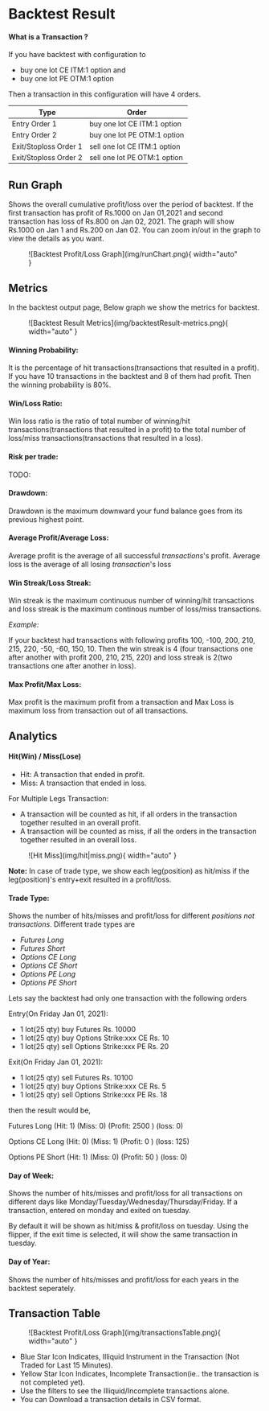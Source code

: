 # Backtest Result

#### What is a Transaction ?
If you have backtest with configuration to 

- buy one lot CE ITM:1 option and 
- buy one lot PE OTM:1 option

Then a transaction in this configuration will have 4 orders.

| Type  | Order |
|-------|-------|
| Entry Order 1         | buy one lot CE ITM:1 option   |
| Entry Order 2         | buy one lot PE OTM:1 option   |
| Exit/Stoploss Order 1 | sell one lot CE ITM:1 option  |
| Exit/Stoploss Order 2 | sell one lot PE OTM:1 option  |

## Run Graph

Shows the overall cumulative profit/loss over the period of backtest. If the first transaction has profit of Rs.1000 on Jan 01,2021 and second transaction has loss of Rs.800 on Jan 02, 2021. The graph will show Rs.1000 on Jan 1 and Rs.200 on Jan 02. You can zoom in/out in the graph to view the details as you want.

<figure markdown>![Backtest Profit/Loss Graph](img/runChart.png){ width="auto" }</figure>

## Metrics

In the backtest output page, Below graph we show the metrics for backtest.

<figure markdown>![Backtest Result Metrics](img/backtestResult-metrics.png){ width="auto" }</figure>

#### Winning Probability:

It is the percentage of hit transactions(transactions that resulted in a profit). If you have 10 transactions in the backtest and 8 of them had profit. Then the winning probability is 80%.

#### Win/Loss Ratio:

Win loss ratio is the ratio of total number of winning/hit transactions(transactions that resulted in a profit) to the total number of loss/miss transactions(transactions that resulted in a loss).
#### Risk per trade:

TODO:

#### Drawdown:

Drawdown is the maximum downward your fund balance goes from its previous highest point.
#### Average Profit/Average Loss:

Average profit is the average of all successful *transactions*'s profit.
Average loss is the average of all losing *transaction*'s loss
#### Win Streak/Loss Streak:

Win streak is the maximum continuous number of winning/hit transactions and loss streak is the maximum continous number of loss/miss transactions.

*Example:*

If your backtest had transactions with following profits 100, -100, 200, 210, 215, 220, -50, -60, 150, 10. Then the win streak is 4 (four transactions one after another with profit 200, 210, 215, 220) and loss streak is 2(two transactions  one after another in loss).

#### Max Profit/Max Loss:

Max profit is the maximum profit from a transaction and Max Loss is maximum loss from transaction out of all transactions.
## Analytics
#### Hit(Win) / Miss(Lose)
- Hit: A transaction that ended in profit. 
- Miss: A transaction that ended in loss.

For Multiple Legs Transaction:

- A transaction will be counted as hit, if all orders in the transaction together resulted in an overall profit.
- A transaction will be counted as miss, if all the orders in the transaction together resulted in an overall loss.

<figure markdown>![Hit Miss](img/hit|miss.png){ width="auto" }</figure>

**Note:** In case of trade type, we show each leg(position) as hit/miss if the leg(position)'s entry+exit resulted in a profit/loss.

#### Trade Type:

  Shows the number of hits/misses and profit/loss for different *positions not transactions*. Different trade types are

- *Futures Long* 
- *Futures Short*
- *Options CE Long*
- *Options CE Short*
- *Options PE Long*
- *Options PE Short*


Lets say the backtest had only one transaction with the following orders

Entry(On Friday Jan 01, 2021): 

- 1 lot(25 qty) buy Futures Rs. 10000
- 1 lot(25 qty) buy Options Strike:xxx CE Rs. 10
- 1 lot(25 qty) sell Options Strike:xxx PE Rs. 20

Exit(On Friday Jan 01, 2021):

  * 1 lot(25 qty) sell Futures Rs. 10100
  * 1 lot(25 qty) buy Options Strike:xxx CE Rs. 5
  * 1 lot(25 qty) sell Options Strike:xxx PE Rs. 18

then the result would be,

Futures Long        (Hit: 1)   (Miss: 0)  (Profit: 2500 ) (loss: 0)

Options CE Long     (Hit: 0)   (Miss: 1)  (Profit: 0 ) (loss: 125)

Options PE Short    (Hit: 1)   (Miss: 0)  (Profit: 50 ) (loss: 0)

#### Day of Week:

  Shows the number of hits/misses and profit/loss for all transactions on different days like Monday/Tuesday/Wednesday/Thursday/Friday.
  If a transaction, entered on monday and exited on tuesday.

  By default it will be shown as hit/miss & profit/loss on tuesday. Using the flipper, if the exit time is selected, it will show the same transaction 
  in tuesday.

#### Day of Year:

  Shows the number of hits/misses and profit/loss for each years in the backtest seperately.

## Transaction Table

<figure markdown>![Backtest Profit/Loss Graph](img/transactionsTable.png){ width="auto" }</figure>

- Blue Star Icon Indicates, Illiquid Instrument in the Transaction (Not Traded for Last 15 Minutes).
- Yellow Star Icon Indicates, Incomplete Transaction(ie.. the transaction is not completed yet).
- Use the filters to see the Illiquid/Incomplete transactions alone.
- You can Download a transaction details in CSV format.